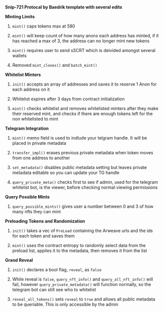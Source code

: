 **Snip-721 Protocal by Baedrik template with several edits**

**Minting Limits**

1. `mint()` caps tokens max at 580

2. `mint()` will keep count of how many anons each address has minted, if it has reached a max of 3, the address can no longer mint new tokens

3. `mint()` requires user to send sSCRT which is deivided amongst several wallets

4. Removed `mint_clones()` and `batch_mint()`


**Whitelist Minters**

1. `init()` accepts an array of addresses and saves it to reserve 1 Anon for each address on it

2. Whitelist expires after 3 days from contract initialization

4. `mint()` checks whitelist and removes whitelisted minters after they make their reserved mint, and checks if there are enough tokens left for the non whitelisted to mint


**Telegram Integration**

1. `mint()` memo field is used to indlude your telgram handle. It will be placed in private metadata

2. `transfer_impl()` erases previous private metadata when token moves from one address to another

3. `set_metadata()` disables public metadata setting but leaves private metadata editable so you can update your TG handle

4. `query_private_meta()` checks first to see if admin, used for the telegram whitelist bot, is the viewer, before checking normal viewing permissions


**Query Possible Mints**

1. `query_possible_mints()` gives user a number between 0 and 3 of how many nfts they can mint


**Preloading Tokens and Randomization**

1. `init()` takes a vec of `PreLoad` containing the Arweave urls and the ids for each token and saves them

2. `mint()` uses the contract entropy to randomly select data from the preload list, applies it to the metadata, then removes it from the list


**Grand Reveal**

1. `init()` declares a bool flag, `reveal`, as `false`

2. While reveal is `false`, `query_nft_info()` and `query_all_nft_info()` will fail, however `query_private_metadata()` will function normally, so the telegram bot can still see who to whitelist


3. `reveal_all_tokens()` sets `reveal` to `true` and allows all public metadata to be queriable. This is only accessible by the admin